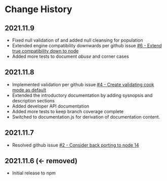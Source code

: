 # Change History

## 2021.11.9

* Fixed null validation of and added null cleansing for population
* Extended engine compatibility downwards per github issue [#6 - Extend true compatibility down to node](https://github.com/sthagen/konfiguroida/issues/6)
* Added more tests to document _abuse_ and corner cases

## 2021.11.8

* Implemented validation per github issue [#4 - Create validating cook mode as default](https://github.com/sthagen/konfiguroida/issues/4)
* Extended the introductory documentation by adding sysnopsis and description sections
* Added developer API documentation
* Added more tests to keep branch coverage complete
* Switched to documentation.js for derivation of documentation content.

## 2021.11.7

* Resolved github issue [#2 - Consider back porting to node 14](https://github.com/sthagen/konfiguroida/issues/2)

## 2021.11.6 (&leftarrow; removed)

* Initial release to npm
